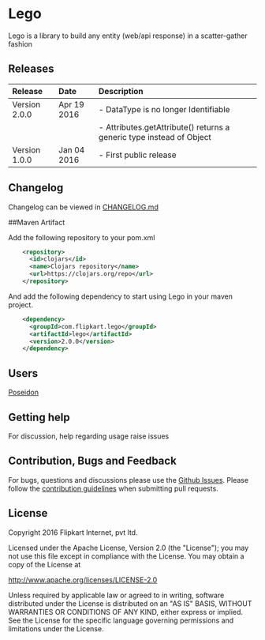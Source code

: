 Lego
=======

Lego is a library to build any entity (web/api response) in a scatter-gather fashion

## Releases

| Release       | Date            | Description                             |
|:--------------|:----------------|:----------------------------------------|
| Version 2.0.0 | Apr 19 2016     | - DataType is no longer Identifiable
|               |                 | - Attributes.getAttribute() returns a generic type instead of Object
| Version 1.0.0 | Jan 04 2016     | - First public release                  |

## Changelog

Changelog can be viewed in [CHANGELOG.md](https://github.com/flipkart-incubator/Lego/blob/master/CHANGELOG.md)

##Maven Artifact

Add the following repository to your pom.xml

```xml
    <repository>
      <id>clojars</id>
      <name>Clojars repository</name>
      <url>https://clojars.org/repo</url>
    </repository>
```

And add the following dependency to start using Lego in your maven project.

```xml
    <dependency>
      <groupId>com.flipkart.lego</groupId>
      <artifactId>lego</artifactId>
      <version>2.0.0</version>
    </dependency>
```

## Users

[Poseidon](https://github.com/flipkart-incubator/Poseidon)

## Getting help
For discussion, help regarding usage raise issues 

## Contribution, Bugs and Feedback

For bugs, questions and discussions please use the [Github Issues](https://github.com/flipkart-incubator/Lego/issues).
Please follow the [contribution guidelines](https://github.com/flipkart-incubator/Lego/blob/master/CONTRIBUTING.md) when submitting pull requests.

## License

Copyright 2016 Flipkart Internet, pvt ltd.

Licensed under the Apache License, Version 2.0 (the "License");
you may not use this file except in compliance with the License.
You may obtain a copy of the License at

http://www.apache.org/licenses/LICENSE-2.0

Unless required by applicable law or agreed to in writing, software
distributed under the License is distributed on an "AS IS" BASIS,
WITHOUT WARRANTIES OR CONDITIONS OF ANY KIND, either express or implied.
See the License for the specific language governing permissions and
limitations under the License.
